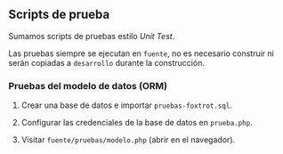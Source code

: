 ## Scripts de prueba

Sumamos scripts de pruebas estilo *Unit Test*.

Las pruebas siempre se ejecutan en `fuente`, no es necesario construir ni serán copiadas a `desarrollo` durante la construcción.

### Pruebas del modelo de datos (ORM)

1. Crear una base de datos e importar `pruebas-foxtrot.sql`.

2. Configurar las credenciales de la base de datos en `prueba.php`.

3. Visitar `fuente/pruebas/modelo.php` (abrir en el navegador).
